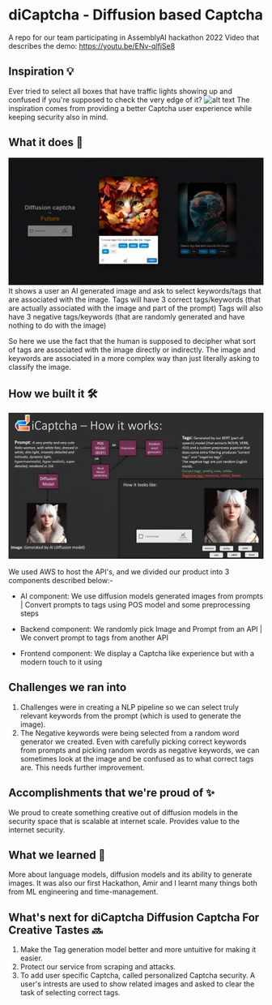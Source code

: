 # diCaptcha - Diffusion based Captcha

A repo for our team participating in AssemblyAI hackathon 2022
Video that describes the demo: https://youtu.be/ENv-qlfjSe8



## Inspiration 💡
Ever tried to select all boxes that have traffic lights showing up and confused if you're supposed to check the very edge of it? 
![alt text](https://assets-global.website-files.com/6009ec8cda7f305645c9d91b/62ea9176e70b564abdf44af2_mio-x4Rjl7cVKZC_RNkP-sGg-ogV5hoDzsHY63h7tqLEOVYsduSwbveoy2VYWbjtAnwD7PNWBR0ejjOosbg0Js16zXjcbgCbPuVlCWpY9xso33-JHg8SML4OzJD_IL_UHxymL0A0dN20TxYgJhFaogQ.jpeg)
The inspiration comes from providing a better Captcha user experience while keeping security also in mind.

## What it does 🤖
![alt text](https://raw.githubusercontent.com/salman-moh/retail-super-market-sales/main/DEMO_clipdrop-enhance.png)
It shows a user an AI generated image and ask to select keywords/tags that are associated with the image.
Tags will have 3 correct tags/keywords (that are actually associated with the image and part of the prompt)
Tags will also have 3 negative tags/keywords (that are randomly generated and have nothing to do with the image)


 So here we use the fact that the human is supposed to decipher what sort of tags are associated with the image directly or indirectly. The image and keywords are associated in a more complex way than just literally asking to classify the image.

## How we built it 🛠️
![alt text](https://raw.githubusercontent.com/salman-moh/retail-super-market-sales/main/architecture.jpg)

We used AWS to host the API's, and we divided our product into 3 components described below:-


* AI component: We use diffusion models generated images from prompts | Convert prompts to tags using POS model and some preprocessing steps

* Backend component: We randomly pick Image and Prompt from an API | We convert prompt to tags from another API

* Frontend component: We display a Captcha like experience but with a modern touch to it using

## Challenges we ran into
1. Challenges were in creating a NLP pipeline so we can select truly relevant keywords from the prompt (which is used to generate the image). 
2. The Negative keywords were being selected from a random word generator we created. Even with carefully picking correct keywords from prompts and picking random words as negative keywords, we can sometimes look at the image and be confused as to what correct tags are. This needs further improvement.

## Accomplishments that we're proud of ✨
We proud to create something creative out of diffusion models in the security space that is scalable at internet scale.
Provides value to the internet security. 

## What we learned 🧠
More about language models, diffusion models and its ability to generate images. It was also our first Hackathon,  Amir and I learnt many things both from ML engineering and time-management.

## What's next for diCaptcha Diffusion Captcha For Creative Tastes 🔜
1. Make the Tag generation model better and more untuitive for making it easier. 
2. Protect our service from scraping and attacks. 
3. To add user specific Captcha, called personalized Captcha security. A user's intrests are used to show related images and asked to clear the task of selecting correct tags.
